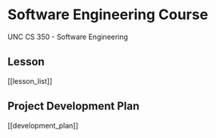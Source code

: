 # Software Engineering Course

UNC CS 350 - Software Engineering

## Lesson

[[lesson_list]]


## Project Development Plan


[[development_plan]]

